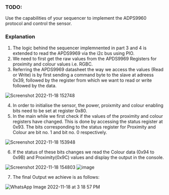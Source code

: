 ### TODO:

Use the capabilities of your sequencer to implement the ADPS9960 protocol and control the sensor.

### Explanation 
1. The logic behind the sequencer implemnented in part 3 and 4 is extended to read the APDS9969  via the i2c bus using PIO.
2. We need to first get the raw values from the APDS9969 Registers for proximity and colour values i.e. RGBC.
3. Referring the APDS9969 datasheet the way we access the values (Read or Write) is by first sending a command byte to the slave at adreess 0x39, followed by the register from which we want to read or write followed by the data.

![Screenshot 2022-11-18 152748](https://user-images.githubusercontent.com/114267693/202796907-eccbeaef-b48b-4612-8a43-386ac9344850.png)

4. In order to initialise the sensor, the power, proixmity and colour enabling bits need to be set at register 0x80.
5. In the main while we first check if the values of the proximity and colour registers have changed. This is done by accessing the status register at 0x93. The bits corresponding to the status register for Proximity and Colour are bit no. 1 and bit no. 0 respectively.

![Screenshot 2022-11-18 153948](https://user-images.githubusercontent.com/114267693/202798670-b086d270-a4d1-4f05-920f-babaed5a859e.png)

6. If the status of these bits changes we read the Colour data (0x94 to 0x9B) and Proximity(0x9C) values and display the output in the console. 

![Screenshot 2022-11-18 154803](https://user-images.githubusercontent.com/114267693/202799710-808f16df-aedc-4591-9085-bd978fa28238.png)
![image](https://user-images.githubusercontent.com/114267693/202799826-1bbe31e4-e395-43d1-9cd2-6e9f297dde9b.png)

7. The final Output we achieve is as follows:

![WhatsApp Image 2022-11-18 at 3 18 57 PM](https://user-images.githubusercontent.com/114267693/202800216-24bd1b1b-14c2-4e6f-870b-2eb24a4e7d7c.jpeg)


